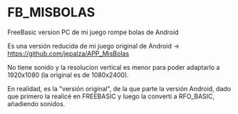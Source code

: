 # FB_MISBOLAS
FreeBasic version PC de mi juego rompe bolas de Android

Es una versión reducida de mi juego original de Android -> https://github.com/jepalza/APP_MisBolas

No tiene sonido y la resolucion vertical es menor para poder adaptarlo a 1920x1080 (la original es de 1080x2400).

En realidad, es la "versión original", de la que parte la versión Android, dado que primero la realicé en FREEBASIC y luego la convertí a RFO_BASIC, añadiendo sonidos.
